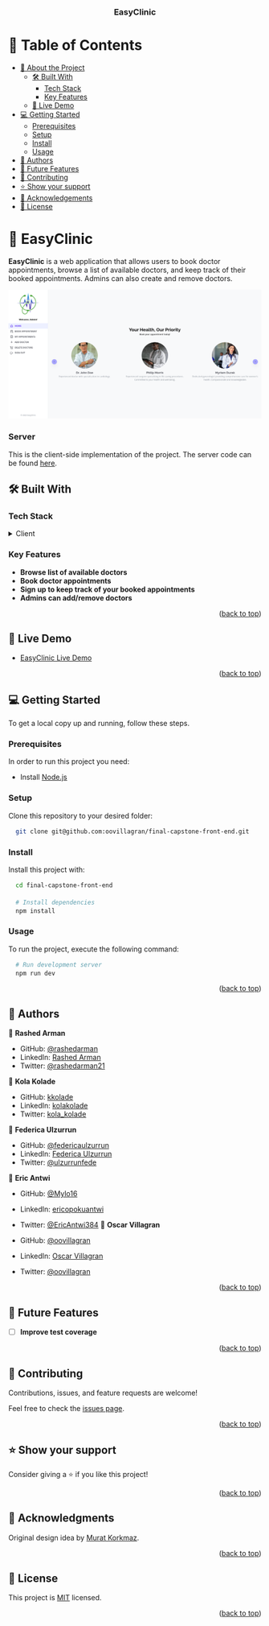 <a name="readme-top"></a>

<div align="center">
  <h3><b>EasyClinic</b></h3>
</div>

<!-- TABLE OF CONTENTS -->

# 📗 Table of Contents

- [📖 About the Project](#about-project)
  - [🛠 Built With](#built-with)
    - [Tech Stack](#tech-stack)
    - [Key Features](#key-features)
  - [🚀 Live Demo](#live-demo)
- [💻 Getting Started](#getting-started)
  - [Prerequisites](#prerequisites)
  - [Setup](#setup)
  - [Install](#install)
  - [Usage](#usage)
- [👥 Authors](#authors)
- [🔭 Future Features](#future-features)
- [🤝 Contributing](#contributing)
- [⭐️ Show your support](#support)
- [🙏 Acknowledgements](#acknowledgements)
- [📝 License](#license)

<!-- PROJECT DESCRIPTION -->

# 📖 EasyClinic <a name="about-project"></a>

**EasyClinic** is a web application that allows users to book doctor appointments, browse a list of available doctors, and keep track of their booked appointments. Admins can also create and remove doctors.

![EasyClinic Screenshot](./easyclinic.png)

### Server

This is the client-side implementation of the project. The server code can be found [here](https://github.com/oovillagran/final-capstone-back-end/).

## 🛠 Built With <a name="built-with"></a>

### Tech Stack <a name="tech-stack"></a>

<details>
  <summary>Client</summary>
  <ul>
    <li><a href="https://reactjs.org/">React.js</a></li>
    <li><a href="https://redux.js.org/">Redux</a></li>
    <li><a href="https://reactrouter.com/en/main">React Router</a></li>
    <li><a href="https://mantine.dev/">Mantine</a></li>
  </ul>
</details>

<!-- Features -->

### Key Features <a name="key-features"></a>

- **Browse list of available doctors**
- **Book doctor appointments**
- **Sign up to keep track of your booked appointments**
- **Admins can add/remove doctors**

<p align="right">(<a href="#readme-top">back to top</a>)</p>

<!-- LIVE DEMO -->

## 🚀 Live Demo <a name="live-demo"></a>

- [EasyClinic Live Demo](https://easyclinic-client.vercel.app/)

<p align="right">(<a href="#readme-top">back to top</a>)</p>

<!-- GETTING STARTED -->

## 💻 Getting Started <a name="getting-started"></a>

To get a local copy up and running, follow these steps.

### Prerequisites

In order to run this project you need:

- Install [Node.js](https://nodejs.org/)

### Setup

Clone this repository to your desired folder:

```sh
  git clone git@github.com:oovillagran/final-capstone-front-end.git
```

### Install

Install this project with:

```sh
  cd final-capstone-front-end

  # Install dependencies
  npm install
```

### Usage

To run the project, execute the following command:

```sh
  # Run development server
  npm run dev
```

<p align="right">(<a href="#readme-top">back to top</a>)</p>

<!-- AUTHORS -->

## 👥 Authors <a name="authors"></a>

👤 **Rashed Arman**

- GitHub: [@rashedarman](https://github.com/rashedarman)
- LinkedIn: [Rashed Arman](https://linkedin.com/in/rashedarman)
- Twitter: [@rashedarman21](https://twitter.com/rashedarman21)

👤 **Kola Kolade**

- GitHub: [kkolade](https://github.com/kkolade)
- LinkedIn: [kolakolade](https://linkedin.com/in/kolakolade)
- Twitter: [kola_kolade](https://twitter.com/kola_kolade)

👤 **Federica Ulzurrun**

- GitHub: [@federicaulzurrun](https://github.com/federicaulzurrun)
- LinkedIn: [Federica Ulzurrun](https://www.linkedin.com/in/federicaulzurrun/)
- Twitter: [@ulzurrunfede](https://mobile.twitter.com/ulzurrunfede)

👤 **Eric Antwi**

- GitHub: [@Mylo16](https://github.com/Mylo16)
- LinkedIn: [ericopokuantwi](https://www.linkedin.com/in/ericopokuantwi/)
- Twitter: [@EricAntwi384](https://twitter.com/EricAntwi384)
  👤 **Oscar Villagran**

- GitHub: [@oovillagran](https://github.com/oovillagran)
- LinkedIn: [Oscar Villagran](https://www.linkedin.com/in/oovillagran/)
- Twitter: [@oovillagran](https://twitter.com/oovillagran)

<p align="right">(<a href="#readme-top">back to top</a>)</p>

<!-- FUTURE FEATURES -->

## 🔭 Future Features <a name="future-features"></a>

- [ ] **Improve test coverage**

<p align="right">(<a href="#readme-top">back to top</a>)</p>

<!-- CONTRIBUTING -->

## 🤝 Contributing <a name="contributing"></a>

Contributions, issues, and feature requests are welcome!

Feel free to check the [issues page](../../issues/).

<p align="right">(<a href="#readme-top">back to top</a>)</p>

<!-- SUPPORT -->

## ⭐️ Show your support <a name="support"></a>

Consider giving a ⭐️ if you like this project!

<p align="right">(<a href="#readme-top">back to top</a>)</p>

<!-- ACKNOWLEDGEMENTS -->

## 🙏 Acknowledgments <a name="acknowledgements"></a>

Original design idea by [Murat Korkmaz](https://www.behance.net/gallery/26425031/Vespa-Responsive-Redesign).

<p align="right">(<a href="#readme-top">back to top</a>)</p>

<!-- LICENSE -->

## 📝 License <a name="license"></a>

This project is [MIT](./LICENSE) licensed.

<p align="right">(<a href="#readme-top">back to top</a>)</p>
